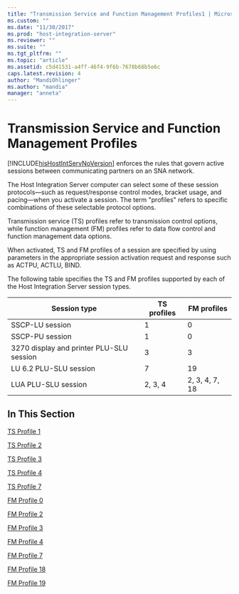 ```yaml
---
title: "Transmission Service and Function Management Profiles1 | Microsoft Docs"
ms.custom: ""
ms.date: "11/30/2017"
ms.prod: "host-integration-server"
ms.reviewer: ""
ms.suite: ""
ms.tgt_pltfrm: ""
ms.topic: "article"
ms.assetid: c5d41531-a4ff-46f4-9f6b-7678b68b5e6c
caps.latest.revision: 4
author: "MandiOhlinger"
ms.author: "mandia"
manager: "anneta"
---
```

# Transmission Service and Function Management Profiles
[!INCLUDE[hisHostIntServNoVersion](../includes/hishostintservnoversion-md.md)] enforces the rules that govern active sessions between communicating partners on an SNA network.  
  
 The Host Integration Server computer can select some of these session protocols—such as request/response control modes, bracket usage, and pacing—when you activate a session. The term "profiles" refers to specific combinations of these selectable protocol options.  
  
 Transmission service (TS) profiles refer to transmission control options, while function management (FM) profiles refer to data flow control and function management data options.  
  
 When activated, TS and FM profiles of a session are specified by using parameters in the appropriate session activation request and response such as ACTPU, ACTLU, BIND.  
  
 The following table specifies the TS and FM profiles supported by each of the Host Integration Server session types.  
  
|Session type|TS profiles|FM profiles|  
|------------------|-----------------|-----------------|  
|SSCP-LU session|1|0|  
|SSCP-PU session|1|0|  
|3270 display and printer PLU-SLU session|3|3|  
|LU 6.2 PLU-SLU session|7|19|  
|LUA PLU-SLU session|2, 3, 4|2, 3, 4, 7, 18|  
  
## In This Section  
 [TS Profile 1](../core/ts-profile-12.md)  
  
 [TS Profile 2](../core/ts-profile-22.md)  
  
 [TS Profile 3](../core/ts-profile-31.md)  
  
 [TS Profile 4](../core/ts-profile-42.md)  
  
 [TS Profile 7](../core/ts-profile-72.md)  
  
 [FM Profile 0](../core/fm-profile-02.md)  
  
 [FM Profile 2](../core/fm-profile-21.md)  
  
 [FM Profile 3](../core/fm-profile-31.md)  
  
 [FM Profile 4](../core/fm-profile-42.md)  
  
 [FM Profile 7](../core/fm-profile-72.md)  
  
 [FM Profile 18](../core/fm-profile-182.md)  
  
 [FM Profile 19](../core/fm-profile-192.md)